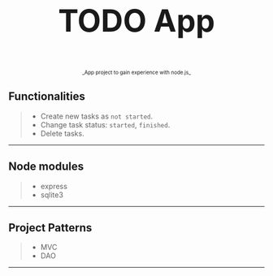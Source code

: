 # <p align="center" style="font-size:60px;"> TODO App </p> #

<p align="center" style="margin: 2em 0; font-size: 10px;">_App project to gain experience with node.js_</p>

## Functionalities ##

> * Create new tasks as `not started`.
> * Change task status: `started`, `finished`.
> * Delete tasks.
---

## Node modules ##

> * express
> * sqlite3
---

## Project Patterns ##

> * MVC
> * DAO
---
